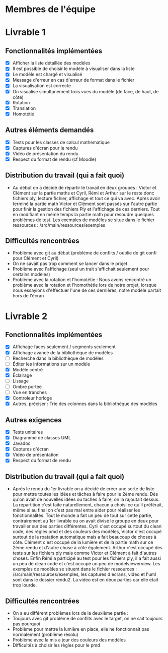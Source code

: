 # Membres de l'équipe

# Livrable 1

## Fonctionnalités implémentées

- [X] Afficher la liste détaillée des modèles
- [X] Il est possible de choisir le modèle à visualiser dans la liste
- [X] Le modèle est chargé et visualisé
- [X] Message d'erreur en cas d'erreur de format dans le fichier
- [X] La visualisation est correcte
- [X] On visualise simultanément trois vues du modèle (de face, de haut, de côté)
- [X] Rotation
- [X] Translation
- [X] Homotétie

## Autres éléments demandés

- [X] Tests pour les classes de calcul mathématique
- [X] Captures d'écran pour le rendu
- [X] Vidéo de présentation du rendu
- [X] Respect du format de rendu (cf Moodle)

## Distribution du travail (qui a fait quoi)
- Au début on a décidé de répartir le travail en deux groupes : Victor et Clément sur la partie maths et
Cyril, Rémi et Arthur sur le reste donc fichiers ply, lecture fichier, affichage et tout ce qui va avec. 
Après avoir terminé la partie math Victor et Clément sont passés sur l'autre partie pour finir la gestion 
des fichiers Ply et l'affichage de ces derniers. Tout en modifiant en même temps la partie math pour 
résoudre quelques problèmes de test.
Les exemples de modèles se situe dans le fichier ressources : /src/main/ressources/exemples

## Difficultés rencontrées
- Problème avec git au début (problème de conflits / oublie de git confi pour Clément et Cyril)
- On ne savait pas trop comment se lancer dans le projet
- Problème avec l'affichage (seul un trait s'affichait seulement pour certains modèles)
- Problème avec la rotation et l'homotétie : Nous avons rencontré un problème avec la rotation et l'homothétie 
lors de notre projet, lorsque nous essayions d'effectuer l'une de ces dernières, notre modèle partait hors de l'écran


# Livrable 2

## Fonctionnalités implémentées


- [X] Affichage faces seulement / segments seulement
- [X] Affichage avancé de la bibliothèque de modèles
- [ ] Recherche dans la bibliothèque de modèles
- [ ] Éditer les informations sur un modèle
- [X] Modèle centré
- [X] Éclairage
- [ ] Lissage
- [ ] Ombre portée
- [ ] Vue en tranches
- [X] Controleur horloge
- [X] Autres, préciser : Trie des colonnes dans la bibliothèque des modèles

## Autres exigences

- [X] Tests unitaires
- [X] Diagramme de classes UML
- [X] Javadoc
- [X] Captures d'écran
- [X] Vidéo de présentation
- [X] Respect du format de rendu

## Distribution du travail (qui a fait quoi)
- Après le rendu du 1er livrable on a décidé de créer une sorte de liste pour mettre toutes les idées et tâches à faire pour le 2ème rendu. Dès qu'on avait de nouvelles idées ou taches à faire, on la rajoutait dessus. La répartition c'est faite naturellement, chacun a choisi ce qu'il préférait, même si au final on c'est pas mal entre aider pour réaliser les fonctionnalités. Tout le monde a fait un peu de tout sur cette partie, contrairement au 1er livrable ou on avait divisé le groupe en deux pour travailler sur des parties différentes. Cyril c'est occupé surtout du clean code, des règles pmd et des couleurs des modèles, Victor c'est occupé surtout de la roatation automatique mais a fait beaucoup de choses à côte. Clément c'est occupé de la lumière et de la partie math sur ce 2ème rendu et d'autre chose à côte également. Arthur c'est occupé des tests sur les fichiers ply mais comme Victor et Clément à fait d'autres choses. Enfin Rémi a participé au test pour les fichiers ply, il a fait aussi un peu de clean code et c'est occupé un peu de modelviewerview. Les exemples de modèles se situent dans le fichier ressources : /src/main/ressources/exemples, les captures d'ecrans, video et l'uml sont dans le dossier rendu2. La video est en deux parties car elle etait trop lourde.

## Difficultés rencontrées
- On a eu différent problèmes lors de la deuxième partie : 
- Toujours avec git problème de conflits avec le target, on ne sait toujours pas pourquoi
- Problème pour mettre la lumière en place, elle ne fonctionnait pas normalement (problème résolu)
- Problème avec la mis a jour des couleurs des modèles
- Difficultés à choisir les règles pour le pmd


